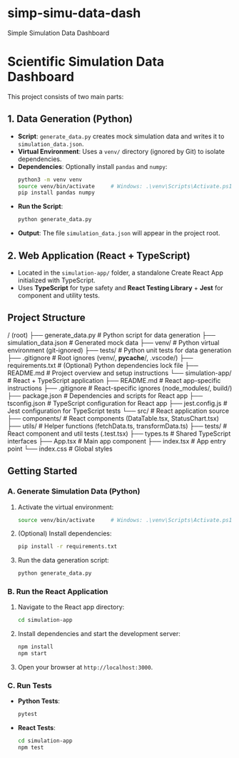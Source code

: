 # simp-simu-data-dash
Simple Simulation Data Dashboard

# Scientific Simulation Data Dashboard

This project consists of two main parts:

## 1. Data Generation (Python)

- **Script**: `generate_data.py` creates mock simulation data and writes it to `simulation_data.json`.
- **Virtual Environment**: Uses a `venv/` directory (ignored by Git) to isolate dependencies.
- **Dependencies**: Optionally install `pandas` and `numpy`:
  ```bash
  python3 -m venv venv
  source venv/bin/activate     # Windows: .\venv\Scripts\Activate.ps1
  pip install pandas numpy
  ```
- **Run the Script**:
  ```bash
  python generate_data.py
  ```
- **Output**: The file `simulation_data.json` will appear in the project root.

## 2. Web Application (React + TypeScript)

- Located in the `simulation-app/` folder, a standalone Create React App initialized with TypeScript.
- Uses **TypeScript** for type safety and **React Testing Library** + **Jest** for component and utility tests.

## Project Structure

/ (root)
├── generate_data.py         # Python script for data generation
├── simulation_data.json     # Generated mock data
├── venv/                    # Python virtual environment (git-ignored)
├── tests/                   # Python unit tests for data generation
├── .gitignore               # Root ignores (venv/, __pycache__/, .vscode/)
├── requirements.txt         # (Optional) Python dependencies lock file
├── README.md                # Project overview and setup instructions
└── simulation-app/          # React + TypeScript application
    ├── README.md            # React app-specific instructions
    ├── .gitignore           # React-specific ignores (node_modules/, build/)
    ├── package.json         # Dependencies and scripts for React app
    ├── tsconfig.json        # TypeScript configuration for React app
    ├── jest.config.js       # Jest configuration for TypeScript tests
    └── src/                 # React application source
        ├── components/      # React components (DataTable.tsx, StatusChart.tsx)
        ├── utils/           # Helper functions (fetchData.ts, transformData.ts)
        ├── tests/           # React component and util tests (.test.tsx)
        ├── types.ts         # Shared TypeScript interfaces
        ├── App.tsx          # Main app component
        ├── index.tsx        # App entry point
        └── index.css        # Global styles

## Getting Started

### A. Generate Simulation Data (Python)

1. Activate the virtual environment:
   ```bash
   source venv/bin/activate     # Windows: .\venv\Scripts\Activate.ps1
   ```
2. (Optional) Install dependencies:
   ```bash
   pip install -r requirements.txt
   ```
3. Run the data generation script:
   ```bash
   python generate_data.py
   ```

### B. Run the React Application

1. Navigate to the React app directory:
   ```bash
   cd simulation-app
   ```
2. Install dependencies and start the development server:
   ```bash
   npm install
   npm start
   ```
3. Open your browser at `http://localhost:3000`.

### C. Run Tests

- **Python Tests**:
  ```bash
  pytest
  ```

- **React Tests**:
  ```bash
  cd simulation-app
  npm test
  ```


